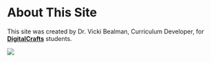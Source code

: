# About This Site

This site was created by Dr. Vicki Bealman, Curriculum Developer, for [**DigitalCrafts**](https://www.digitalcrafts.com/) students.

![](https://encrypted-tbn0.gstatic.com/images?q=tbn:ANd9GcRrR5fnVRdih5nyy2SOP2s2EiUQMliXN-0Jrw&usqp=CAU)
